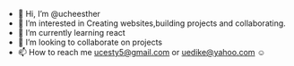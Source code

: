 - 👋 Hi, I’m @ucheesther
- 👀 I’m interested in Creating websites,building projects and collaborating.
- 🌱 I’m currently learning react
- 💞️ I’m looking to collaborate on projects
- 📫 How to reach me ucesty5@gmail.com or uedike@yahoo.com ☺️

<!---
ucheesther/ucheesther is a ✨ special ✨ repository because its `README.md` (this file) appears on your GitHub profile.
You can click the Preview link to take a look at your changes.
--->
